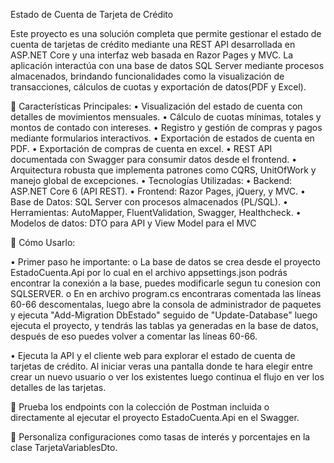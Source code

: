 Estado de Cuenta de Tarjeta de Crédito

Este proyecto es una solución completa que permite gestionar el estado de cuenta de tarjetas de crédito mediante una REST API desarrollada en ASP.NET Core y una interfaz web basada en Razor Pages y MVC. La aplicación interactúa con una base de datos SQL Server mediante procesos almacenados, brindando funcionalidades como la visualización de transacciones, cálculos de cuotas y exportación de datos(PDF y Excel).

	Características Principales:
•	Visualización del estado de cuenta con detalles de movimientos mensuales.
•	Cálculo de cuotas mínimas, totales y montos de contado con intereses.
•	Registro y gestión de compras y pagos mediante formularios interactivos.
•	Exportación de estados de cuenta en PDF.
•	Exportación de compras de cuenta en excel.
•	REST API documentada con Swagger para consumir datos desde el frontend.
•	Arquitectura robusta que implementa patrones como CQRS, UnitOfWork y manejo global de excepciones.
•	Tecnologías Utilizadas:
•	Backend: ASP.NET Core 6 (API REST).
•	Frontend: Razor Pages, jQuery, y MVC.
•	Base de Datos: SQL Server con procesos almacenados (PL/SQL).
•	Herramientas: AutoMapper, FluentValidation, Swagger, Healthcheck.
•	Modelos de datos: DTO para API y View Model para el MVC

	Cómo Usarlo:

•	Primer paso he importante: 
o	La base de datos se crea desde el proyecto EstadoCuenta.Api por lo cual en el archivo appsettings.json podrás encontrar la  conexión a la base, puedes modificarle segun tu conesion con SQLSERVER.
o	En en archivo program.cs encontraras comentada las líneas 60-66 descomentalas, luego abre la consola de administrador de paquetes y ejecuta "Add-Migration DbEstado" seguido de "Update-Database"  luego ejecuta el proyecto, y tendrás las tablas ya generadas en la base de datos, después de eso puedes volver a comentar las líneas 60-66.
	


•	Ejecuta la API y el cliente web para explorar el estado de cuenta de tarjetas de crédito. Al iniciar veras una pantalla donde te hara elegir entre crear un nuevo usuario o ver los existentes luego continua el flujo en ver los detalles de las tarjetas.

	Prueba los endpoints con la colección de Postman incluida o directamente al ejecutar el proyecto EstadoCuenta.Api en el Swagger.

	Personaliza configuraciones como tasas de interés y porcentajes en la clase TarjetaVariablesDto.

